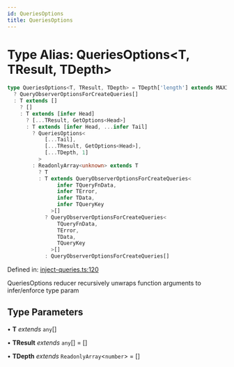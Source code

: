 ```yaml
---
id: QueriesOptions
title: QueriesOptions
---
```


<!-- DO NOT EDIT: this page is autogenerated from the type comments -->

# Type Alias: QueriesOptions\<T, TResult, TDepth\>

```ts
type QueriesOptions<T, TResult, TDepth> = TDepth['length'] extends MAXIMUM_DEPTH
  ? QueryObserverOptionsForCreateQueries[]
  : T extends []
    ? []
    : T extends [infer Head]
      ? [...TResult, GetOptions<Head>]
      : T extends [infer Head, ...infer Tail]
        ? QueriesOptions<
            [...Tail],
            [...TResult, GetOptions<Head>],
            [...TDepth, 1]
          >
        : ReadonlyArray<unknown> extends T
          ? T
          : T extends QueryObserverOptionsForCreateQueries<
                infer TQueryFnData,
                infer TError,
                infer TData,
                infer TQueryKey
              >[]
            ? QueryObserverOptionsForCreateQueries<
                TQueryFnData,
                TError,
                TData,
                TQueryKey
              >[]
            : QueryObserverOptionsForCreateQueries[]
```

Defined in: [inject-queries.ts:120](https://github.com/TanStack/query/blob/main/packages/angular-query-experimental/src/inject-queries.ts#L120)

QueriesOptions reducer recursively unwraps function arguments to infer/enforce type param

## Type Parameters

• **T** _extends_ `any`[]

• **TResult** _extends_ `any`[] = \[\]

• **TDepth** _extends_ `ReadonlyArray`\<`number`\> = \[\]
